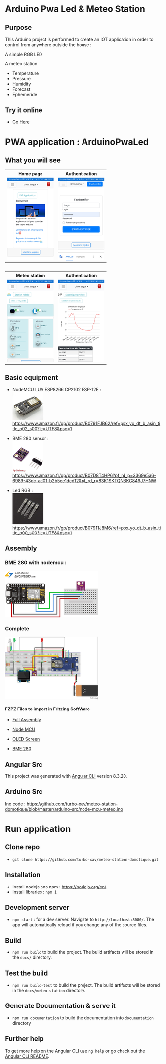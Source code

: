# Arduino Pwa Led & Meteo Station

## Purpose

This Arduino project is performed to create an IOT application in order to control from anywhere outside the house :

A simple RGB LED

A meteo station
-  Temperature
- Pressure
- Humidity
- Forecast
- Ephemeride

## Try it online

- Go <a href="https://meteo-station.projets-web.fr">Here</a>

# PWA application : ArduinoPwaLed

## What you will see

<table>
<tr>
    <th>Home page</th>
    <th>Authentication</th>
</tr>
<tr>
    <td>
        <img width="150" src="https://github.com/turbo-xav/meteo-station-domotique/blob/master/photos/screenshot/home-page.jpg?raw=true" />
    </td>
    <td>
        <img width="150" src="https://github.com/turbo-xav/meteo-station-domotique/blob/master/photos/screenshot/authentication.jpg?raw=true" />
    </td>
</tr>
<table>
<table>
<tr>
    <th>Meteo station</th>
    <th>Authentication</th>
</tr>
<tr>
    <td>
        <img width="150" src="https://github.com/turbo-xav/meteo-station-domotique/blob/master/photos/screenshot/meteo-station.jpg?raw=true" />
    </td>
    <td>
      <img width="150" src="https://github.com/turbo-xav/meteo-station-domotique/blob/master/photos/screenshot/statistics.jpg?raw=true" />
    </td>
</tr>
<table>


## Basic equipment

- NodeMCU LUA ESP8266 CP2102 ESP-12E : <br /><img width="100" src="https://github.com/turbo-xav/meteo-station-domotique/blob/master/photos/nodemcu.jpg?raw=true" /><br /> https://www.amazon.fr/gp/product/B0791FJB62/ref=ppx_yo_dt_b_asin_title_o02_s00?ie=UTF8&psc=1
- BME 280 sensor : <br /><img width="100" src="https://github.com/turbo-xav/meteo-station-domotique/blob/master/photos/bme-280.jpg?raw=true" /><br />
https://www.amazon.fr/gp/product/B07D8T4HP6?pf_rd_p=3369e5a6-6989-43dc-ad01-b2b5ee1dcd12&pf_rd_r=83K1SKTQNBKG849J7HNW

- Led RGB : <br /><img width="100" src="https://github.com/turbo-xav/meteo-station-domotique/blob/master/photos/led-grb.jpg?raw=true" /><br /> https://www.amazon.fr/gp/product/B07911J8M6/ref=ppx_yo_dt_b_asin_title_o00_s00?ie=UTF8&psc=1

## Assembly

### BME 280 with nodemcu :

<img width="300" src="https://github.com/turbo-xav/meteo-station-domotique/blob/master/photos/assembly-nodemcu-bme280.png?raw=true" /><br />

### Complete
<img width="300" src="https://github.com/turbo-xav/meteo-station-domotique/blob/master/photos/assambly-fritzing.jpg?raw=true" /><br />


#### FZPZ Files to import in Fritzing SoftWare
- <a href="https://github.com/turbo-xav/meteo-station-domotique/raw/master/fritzing-src/assambly.fzz">Full Assembly</a>

- <a href="https://github.com/turbo-xav/meteo-station-domotique/raw/master/fritzing-src/ESP8266%20NodeMCU%20LoLin%20module.fzpz">Node MCU</a>
- <a href="https://github.com/turbo-xav/meteo-station-domotique/raw/master/fritzing-src/Adafruit%20OLED%20Monochrome%20128x64%200.96%20inch.fzpz">OLED Screen</a>
- <a href="https://github.com/turbo-xav/meteo-station-domotique/raw/master/fritzing-src/BMP280.fzpz">BME 280</a>

## Angular Src

This project was generated with [Angular CLI](https://github.com/angular/angular-cli) version 8.3.20.

## Arduino Src

Ino code : https://github.com/turbo-xav/meteo-station-domotique/blob/master/arduino-src/node-mcu-meteo.ino

# Run application

## Clone repo

- `git clone https://github.com/turbo-xav/meteo-station-domotique.git`

## Installation

- Install nodejs ans npm : https://nodejs.org/en/
- Install libraries : `npm i`

## Development server

- `npm start` : for a dev server. Navigate to `http://localhost:8080/`. The app will automatically reload if you change any of the source files.

## Build

- `npm run build` to build the project. The build artifacts will be stored in the `docs/` directory.

## Test the build

- `npm run build-test` to build the project. The build artifacts will be stored in the `docs/meteo-station` directory.
 
## Generate Documentation & serve it

- `npm run documentation` to build the documentation into `documentation` directory

## Further help

To get more help on the Angular CLI use `ng help` or go check out the [Angular CLI README](https://github.com/angular/angular-cli/blob/master/README.md).
